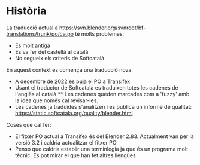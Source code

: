 
# Història

La traducció actual a https://svn.blender.org/svnroot/bf-translations/trunk/po/ca.po té molts problemes:
* És molt antiga
* Es va fer del castellà al català
* No segueix els criteris de Softcatalà

En aquest context es comença una traducció nova:
* A decembre de 2022 es puja el PO a [Transifex](https://www.transifex.com/softcatala/blender-en-catala/dashboard/)
* Usant el traductor de Softcatalà es traduixen totes les cadenes de l'anglès al català
** Les cadenes queden marcades com a 'fuzzy' amb la idea que només cal revisar-les.
* Les cadenes ja traduïdes s'analitzen i es publica un informe de qualitat: https://static.softcatala.org/quality/blender.html

Coses que cal fer:
* El fitxer PO actual a Transifex és del Blender 2.83. Actualment van per la versió 3.2 i caldria actualitzar el fitxer PO
* Penso que caldria establir una terminlogia ja que és un programa molt tècnic. Es pot mirar el que han fet altres llengües


